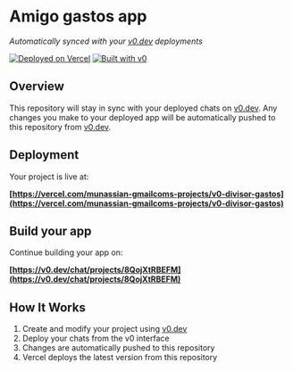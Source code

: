 # Amigo gastos app

*Automatically synced with your [v0.dev](https://v0.dev) deployments*

[![Deployed on Vercel](https://img.shields.io/badge/Deployed%20on-Vercel-black?style=for-the-badge&logo=vercel)](https://vercel.com/munassian-gmailcoms-projects/v0-divisor-gastos)
[![Built with v0](https://img.shields.io/badge/Built%20with-v0.dev-black?style=for-the-badge)](https://v0.dev/chat/projects/8QojXtRBEFM)

## Overview

This repository will stay in sync with your deployed chats on [v0.dev](https://v0.dev).
Any changes you make to your deployed app will be automatically pushed to this repository from [v0.dev](https://v0.dev).

## Deployment

Your project is live at:

**[https://vercel.com/munassian-gmailcoms-projects/v0-divisor-gastos](https://vercel.com/munassian-gmailcoms-projects/v0-divisor-gastos)**

## Build your app

Continue building your app on:

**[https://v0.dev/chat/projects/8QojXtRBEFM](https://v0.dev/chat/projects/8QojXtRBEFM)**

## How It Works

1. Create and modify your project using [v0.dev](https://v0.dev)
2. Deploy your chats from the v0 interface
3. Changes are automatically pushed to this repository
4. Vercel deploys the latest version from this repository
